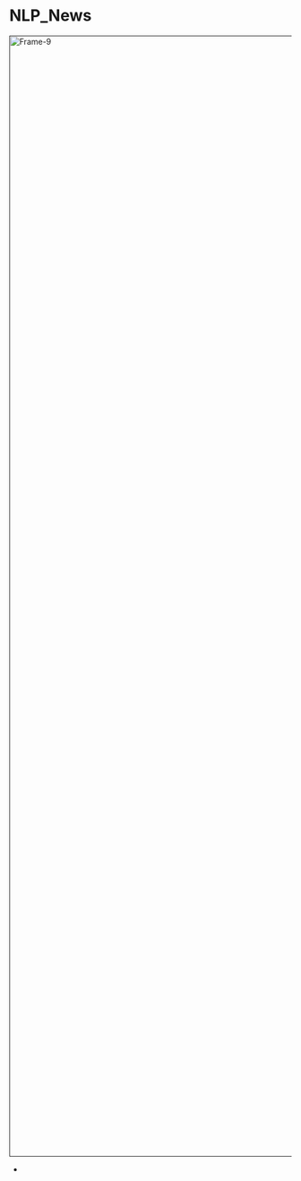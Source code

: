 # NLP_News

<a href=""><img src="https://naadispeaks.files.wordpress.com/2016/09/news.jpg?w=630" alt="Frame-9" border="0" width = "2000"></a>

*
